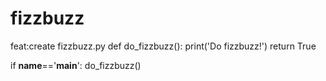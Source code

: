 # fizzbuzz
feat:create fizzbuzz.py
def do_fizzbuzz():
    print('Do fizzbuzz!')
    return True


if __name__=='__main__':
    do_fizzbuzz()
